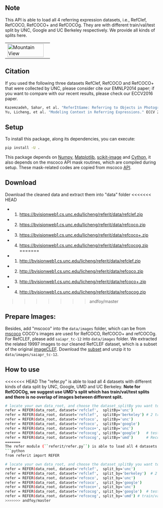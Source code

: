 ## Note
This API is able to load all 4 referring expression datasets, i.e., RefClef, RefCOCO, RefCOCO+ and RefCOCOg. 
They are with different train/val/test split by UNC, Google and UC Berkeley respectively. We provide all kinds of splits here.
<table width="100%">
<tr>
<td><img src="http://bvisionweb1.cs.unc.edu/licheng/referit/refer_example.jpg", alt="Mountain View" width="95%"></td>
</tr>
</table>

## Citation
If you used the following three datasets RefClef, RefCOCO and RefCOCO+ that were collected by UNC, please consider cite our EMNLP2014 paper; if you want to compare with our recent results, please check our ECCV2016 paper.
```bash
Kazemzadeh, Sahar, et al. "ReferItGame: Referring to Objects in Photographs of Natural Scenes." EMNLP 2014.
Yu, Licheng, et al. "Modeling Context in Referring Expressions." ECCV 2016.
```

## Setup
To install this package, along its dependencies, you can execute:
```bash
pip install -U .
```
This package depends on [Numpy](http://www.numpy.org/), [Matplotlib](https://matplotlib.org/), [scikit-image](http://scikit-image.org/) and [Cython](http://cython.org/), it also depends on the mscoco API mask routines, which are compiled during setup. These mask-related codes are copied from mscoco [API](https://github.com/pdollar/coco).

## Download
Download the cleaned data and extract them into "data" folder
<<<<<<< HEAD
- 1) https://bvisionweb1.cs.unc.edu/licheng/referit/data/refclef.zip
- 2) https://bvisionweb1.cs.unc.edu/licheng/referit/data/refcoco.zip
- 3) https://bvisionweb1.cs.unc.edu/licheng/referit/data/refcoco+.zip 
- 4) https://bvisionweb1.cs.unc.edu/licheng/referit/data/refcocog.zip 
=======
- 1) http://bvisionweb1.cs.unc.edu/licheng/referit/data/refclef.zip
- 2) http://bvisionweb1.cs.unc.edu/licheng/referit/data/refcoco.zip
- 3) http://bvisionweb1.cs.unc.edu/licheng/referit/data/refcoco+.zip
- 4) http://bvisionweb1.cs.unc.edu/licheng/referit/data/refcocog.zip
>>>>>>> andfoy/master

## Prepare Images:
Besides, add "mscoco" into the ``data/images`` folder, which can be from [mscoco](http://mscoco.org/dataset/#overview)
COCO's images are used for RefCOCO, RefCOCO+ and refCOCOg.
For RefCLEF, please add ``saiapr_tc-12`` into ``data/images`` folder. We extracted the related 19997 images to our cleaned RefCLEF dataset, which is a subset of the original [imageCLEF](http://imageclef.org/SIAPRdata). Download the [subset](https://bvisionweb1.cs.unc.edu/licheng/referit/data/images/saiapr_tc-12.zip) and unzip it to ``data/images/saiapr_tc-12``.

## How to use
<<<<<<< HEAD
The "refer.py" is able to load all 4 datasets with different kinds of data split by UNC, Google, UMD and UC Berkeley.
**Note for RefCOCOg, we suggest use UMD's split which has train/val/test splits and there is no overlap of images between different split.**
```bash
# locate your own data_root, and choose the dataset_splitBy you want to use
refer = REFER(data_root, dataset='refclef',  splitBy='unc')
refer = REFER(data_root, dataset='refclef',  splitBy='berkeley') # 2 train and 1 test images missed
refer = REFER(data_root, dataset='refcoco',  splitBy='unc')
refer = REFER(data_root, dataset='refcoco',  splitBy='google')
refer = REFER(data_root, dataset='refcoco+', splitBy='unc')
refer = REFER(data_root, dataset='refcocog', splitBy='google')   # test split not released yet
refer = REFER(data_root, dataset='refcocog', splitBy='umd')      # Recommended, including train/val/test
=======
The refer module (``referit/refer.py``) is able to load all 4 datasets with different kinds of data split by UNC, Google and UC Berkeley.
```python
from referit import REFER

# locate your own data_root, and choose the dataset_splitBy you want to use
refer = REFER(data_root, dataset='refclef',  split_by='unc')
refer = REFER(data_root, dataset='refclef',  split_by='berkeley')  # 2 training and 1 testing images missed
refer = REFER(data_root, dataset='refcoco',  split_by='unc')
refer = REFER(data_root, dataset='refcoco',  split_by='google')
refer = REFER(data_root, dataset='refcoco+', split_by='unc')
refer = REFER(data_root, dataset='refcocog', split_by='google')  # testing data haven't been released yet
refer = REFER(data_root, dataset='refcocog', split_by='umd') # train/val/test split provided by UMD (recommended)
>>>>>>> andfoy/master
```


<!-- refs(dataset).p contains list of refs, where each ref is
{ref_id, ann_id, category_id, file_name, image_id, sent_ids, sentences}
ignore filename

Each sentences is a list of sent
{arw, sent, sent_id, tokens}
 -->
